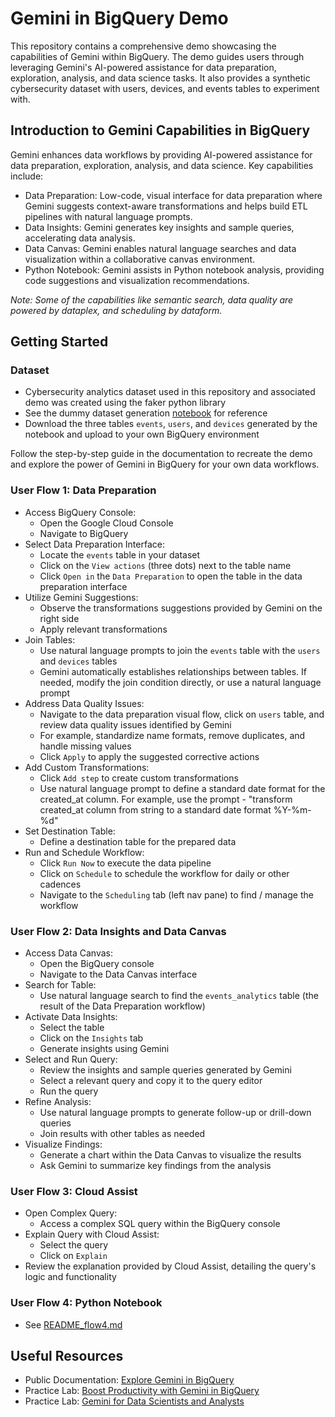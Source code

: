 # Gemini in BigQuery Demo

This repository contains a comprehensive demo showcasing the capabilities of Gemini within BigQuery. The demo guides users through leveraging Gemini's AI-powered assistance for data preparation, exploration, analysis, and data science tasks.  It also provides a synthetic cybersecurity dataset with users, devices, and events tables to experiment with.

## Introduction to Gemini Capabilities in BigQuery

Gemini enhances data workflows by providing AI-powered assistance for data preparation, exploration, analysis, and data science. Key capabilities include:

* Data Preparation: Low-code, visual interface for data preparation where Gemini suggests context-aware transformations and helps build ETL pipelines with natural language prompts.
* Data Insights: Gemini generates key insights and sample queries, accelerating data analysis.
* Data Canvas: Gemini enables natural language searches and data visualization within a collaborative canvas environment.
* Python Notebook: Gemini assists in Python notebook analysis, providing code suggestions and visualization recommendations.

_Note: Some of the capabilities like semantic search, data quality are powered by dataplex, and scheduling by dataform._

## Getting Started

### Dataset
- Cybersecurity analytics dataset used in this repository and associated demo was created using the faker python library
- See the dummy dataset generation [notebook](https://github.com/p-sama/gemini-in-bq/blob/main/cybersecurity_dummy_data_generation.ipynb) for reference
- Download the three tables `events`, `users`, and `devices` generated by the notebook and upload to your own BigQuery environment

Follow the step-by-step guide in the documentation to recreate the demo and explore the power of Gemini in BigQuery for your own data workflows.

### User Flow 1: Data Preparation
- Access BigQuery Console:
  - Open the Google Cloud Console
  - Navigate to BigQuery
- Select Data Preparation Interface:
  - Locate the `events` table in your dataset
  - Click on the `View actions` (three dots) next to the table name
  - Click `Open in` the `Data Preparation` to open the table in the data preparation interface
- Utilize Gemini Suggestions:
  - Observe the transformations suggestions provided by Gemini on the right side
  - Apply relevant transformations
- Join Tables:
  - Use natural language prompts to join the `events` table with the `users` and `devices` tables
  - Gemini automatically establishes relationships between tables. If needed, modify the join condition directly, or use a natural language prompt
- Address Data Quality Issues:
  - Navigate to the data preparation visual flow, click on `users` table, and review data quality issues identified by Gemini
  - For example, standardize name formats, remove duplicates, and handle missing values
  - Click `Apply` to apply the suggested corrective actions
- Add Custom Transformations:
  - Click `Add step` to create custom transformations
  - Use natural language prompt to define a standard date format for the created_at column. For example, use the prompt - "transform created_at column from string to a standard date format %Y-%m-%d"
- Set Destination Table:
  - Define a destination table for the prepared data
- Run and Schedule Workflow:
  - Click `Run Now` to execute the data pipeline
  - Click on `Schedule` to schedule the workflow for daily or other cadences
  - Navigate to the `Scheduling` tab (left nav pane) to find / manage the workflow

### User Flow 2: Data Insights and Data Canvas
- Access Data Canvas:
  - Open the BigQuery console
  - Navigate to the Data Canvas interface
- Search for Table:
  - Use natural language search to find the `events_analytics` table (the result of the Data Preparation workflow)
- Activate Data Insights:
  - Select the table
  - Click on the `Insights` tab
  - Generate insights using Gemini
- Select and Run Query:
  - Review the insights and sample queries generated by Gemini
  - Select a relevant query and copy it to the query editor
  - Run the query
- Refine Analysis:
  - Use natural language prompts to generate follow-up or drill-down queries
  - Join results with other tables as needed
- Visualize Findings:
  - Generate a chart within the Data Canvas to visualize the results
  - Ask Gemini to summarize key findings from the analysis

### User Flow 3: Cloud Assist
- Open Complex Query:
  - Access a complex SQL query within the BigQuery console
- Explain Query with Cloud Assist:
  - Select the query
  - Click on `Explain`
- Review the explanation provided by Cloud Assist, detailing the query's logic and functionality

### User Flow 4: Python Notebook
- See [README_flow4.md](https://github.com/p-sama/gemini-in-bq/blob/main/README_flow4.md)

## Useful Resources
- Public Documentation: [Explore Gemini in BigQuery](https://cloud.google.com/gemini/docs/bigquery/overview)
- Practice Lab: [Boost Productivity with Gemini in BigQuery](https://www.cloudskillsboost.google/course_templates/1169/labs/515186)
- Practice Lab: [Gemini for Data Scientists and Analysts](https://www.cloudskillsboost.google/course_templates/879/labs/476688)




